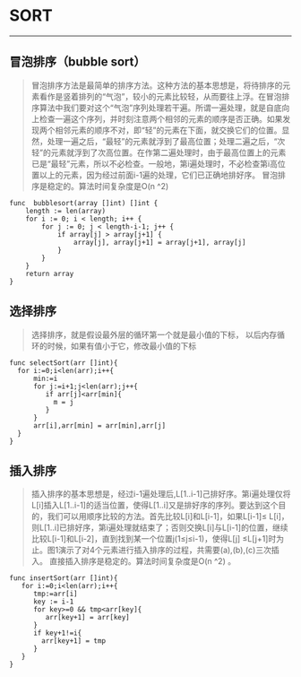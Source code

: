 # SORT
------

## 冒泡排序（bubble sort）

> 冒泡排序方法是最简单的排序方法。这种方法的基本思想是，将待排序的元素看作是竖着排列的“气泡”，较小的元素比较轻，从而要往上浮。在冒泡排序算法中我们要对这个“气泡”序列处理若干遍。所谓一遍处理，就是自底向上检查一遍这个序列，并时刻注意两个相邻的元素的顺序是否正确。如果发现两个相邻元素的顺序不对，即“轻”的元素在下面，就交换它们的位置。显然，处理一遍之后，“最轻”的元素就浮到了最高位置；处理二遍之后，“次轻”的元素就浮到了次高位置。在作第二遍处理时，由于最高位置上的元素已是“最轻”元素，所以不必检查。一般地，第i遍处理时，不必检查第i高位置以上的元素，因为经过前面i-1遍的处理，它们已正确地排好序。 
> 冒泡排序是稳定的。算法时间复杂度是O(n ^2) 

```
func  bubblesort(array []int) []int {
	length := len(array)
	for i := 0; i < length; i++ {
		for j := 0; j < length-i-1; j++ {
			if array[j] > array[j+1] {
				array[j], array[j+1] = array[j+1], array[j]
			}
		}
	}
	return array
}
```

## 选择排序

> 选择排序，就是假设最外层的循环第一个就是最小值的下标， 以后内存循环的时候，如果有值小于它，修改最小值的下标
```
func selectSort(arr []int){
  for i:=0;i<len(arr);i++{
      min:=i
      for j:=i+1;j<len(arr);j++{
         if arr[j]<arr[min]{
           m = j
         }
      }
      arr[i],arr[min] = arr[min],arr[j]
  }
}

```

## 插入排序
> 插入排序的基本思想是，经过i-1遍处理后,L[1..i-1]己排好序。第i遍处理仅将L[i]插入L[1..i-1]的适当位置，使得L[1..i]又是排好序的序列。要达到这个目的，我们可以用顺序比较的方法。首先比较L[i]和L[i-1]，如果L[i-1]≤ L[i]，则L[1..i]已排好序，第i遍处理就结束了；否则交换L[i]与L[i-1]的位置，继续比较L[i-1]和L[i-2]，直到找到某一个位置j(1≤j≤i-1)，使得L[j] ≤L[j+1]时为止。图1演示了对4个元素进行插入排序的过程，共需要(a),(b),(c)三次插入。 
> 直接插入排序是稳定的。算法时间复杂度是O(n ^2) 。


```
func insertSort(arr []int){
   for i:=0;i<len(arr);i++{
      tmp:=arr[i]
      key := i-1
      for key>=0 && tmp<arr[key]{
         arr[key+1] = arr[key]
      }
      if key+1!=i{
        arr[key+1] = tmp
      }
   }
}


```
